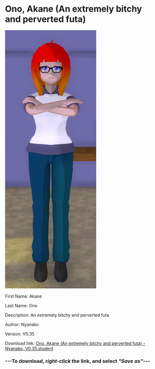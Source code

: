 # Ono, Akane (An extremely bitchy and perverted futa)

<img src = "https://raw.githubusercontent.com/Arbiter1223/Daigaku-Gurashi-Custom-Students/master/Students/Files/Ono%2C%20Akane%20(An%20extremely%20bitchy%20and%20perverted%20futa).png">

First Name: Akane

Last Name: Ono

Description: An extremely bitchy and perverted futa

Author: Nyanako

Version: V0.35

Download link: <a href="https://raw.githubusercontent.com/Arbiter1223/Daigaku-Gurashi-Custom-Students/master/Students/Files/Ono%2C%20Akane%20(An%20extremely%20bitchy%20and%20perverted%20futa)%20-%20Nyanako%2C%20V0.35.student">Ono, Akane (An extremely bitchy and perverted futa) - Nyanako, V0.35.student</a>

### ---**To download, _right-click_ the link, and select _"Save as"_**---
